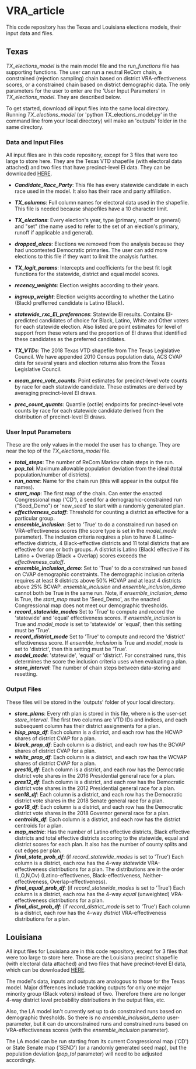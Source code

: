 # VRA_article

This code repository has the Texas and Louisiana elections models, their input data and files. 

## Texas

*TX_elections_model* is the main model file and the *run_functions* file has supporting functions. The user can run a neutral ReCom chain, a constrained (rejection sampling) chain based on district VRA-effectiveness scores, or a constrained chain based on district demographic data. The only parameters for the user to enter are the 'User Input Parameters' in *TX_elections_model*. They are described below.

To get started, download *all* input files into the same local directory. Running *TX_elections_model* (or 'python TX_elections_model.py' in the command line from your local directory) will make an 'outputs' folder in the same directory.

### Data and Input Files ###

All input files are in this code repository, except for 3 files that were too large to store here. They are the Texas VTD shapefile (with electoral data attached) and two files that have precinct-level EI data. They can be downloaded [HERE](https://www.dropbox.com/sh/k78n2hyixmv9xdg/AABmZG5ntMbXtX1VKThR7_t8a?dl=0). 

* ***Candidate_Race_Party***: This file has every statewide candidate in each race used in the model. It also has their race and party affiliation.
* ***TX_columns***: Full column names for electoral data used in the shapefile. This file is needed because shapefiles have a 10 character limit.
* ***TX_elections***: Every election's year, type (primary, runoff or general) and "set" (the name used to refer to the set of an election's primary, runoff if applicable and general).
* ***dropped_elecs***: Elections we removed from the analysis because they had uncontested Democratic primaries. The user can add more elections to this file if they want to limit the analysis further.
* ***TX_logit_params***: Intercepts and coefficients for the best fit logit functions for the statewide, district and equal model scores.
* ***recency_weights***: Election weights according to their years.
* ***ingroup_weight***: Election weights according to whether the Latino (Black) prefferred candidate is Latino (Black).
* ***statewide_rxc_EI_preferences***: Statewide EI results. Contains EI-predicted candidates of choice for Black, Latino, White and Other voters for each statewide election. Also listed are point estimates for level of support from these voters and the proportion of EI draws that identified these candidates as the preferred candidates.

* ***TX_VTDs***: The 2018 Texas VTD shapefile from The Texas Legislative Council. We have appended 2010 Census population data, ACS CVAP data for several years and election returns also from the Texas Legislative Council.

* ***mean_prec_vote_counts***: Point estimates for precinct-level vote counts by race for each statewide candidate.  These estimates are derived by averaging precinct-level EI draws.

* ***prec_count_quants***: Quantile (octile) endpoints for precinct-level vote counts by race for each statewide candidate derived from the distribution of precinct-level EI draws.



### User Input Parameters ###
These are the only values in the model the user has to change. They are near the top of the *TX_elections_model* file.

* ***total_steps***: The number of ReCom Markov chain steps in the run. 
* ***pop_tol***: Maximum allowable population deviation from the ideal (total population/number of districts).
* ***run_name***: Name for the chain run (this will appear in the output file names).
* ***start_map***: The first map of the chain. Can enter the enacted Congressional map ('CD'), a seed for a demographic-constrained run ("Seed_Demo") or 'new_seed' to start with a randomly generated plan.
* ***effectiveness_cutoff***: Threshold for counting a district as effective for a particular group. 
* ***ensemble_inclusion***: Set to 'True' to do a constrained run based on VRA-effectiveness scores (the score type is set in the *model_mode* parameter). The inclusion criteria requires a plan to have 8 Latino-effective districts, 4 Black-effective districts and 11 total districts that are effective for one or both groups. A district is Latino (Black) effective if its Latino + Overlap (Black + Overlap) scores exceeds the *effectiveness_cutoff*.
* ***ensemble_inclusion_demo***: Set to 'True' to do a constrained run based on CVAP demographic constraints. The demographic inclusion criteria requires at least 8 districts above 50% HCVAP and at least 4 districts above 25% BCVAP. *ensemble_inclusion* and *ensemble_inclusion_demo* cannot both be True in the same run. Note, if *ensemble_inclusion_demo* is True, the *start_map* must be 'Seed_Demo', as the enacted Congressional map does not meet our demographic thresholds.
* ***record_statewide_modes*** Set to 'True' to compute and record the 'statewide' and 'equal' effectiveness scores. If *ensemble_inclusion* is True and *model_mode* is set to 'statewide' or 'equal', then this setting must be 'True'.
* ***record_district_mode*** Set to 'True' to compute and record the 'district' effectiveness score. If *ensemble_inclusion* is True and *model_mode* is set to 'district', then this setting must be 'True'.
* ***model_mode***: 'statewide', 'equal' or 'district'. For constrained runs, this determines the score the inclusion criteria uses when evaluating a plan.
* ***store_interval***: The number of chain steps between data-storing and resetting.


### Output Files ###
These files will be stored in the 'outputs' folder of your local directory.

* ***store_plans***: Every nth plan is stored in this file, where n is the user-set *store_interval*. The first two columns are VTD IDs and indices, and each subsequent column has their district assignments for a plan.
* ***hisp_prop_df***: Each column is a district, and each row has the HCVAP shares of district CVAP for a plan.
* ***black_prop_df***: Each column is a district, and each row has the BCVAP shares of district CVAP for a plan.
* ***white_prop_df***: Each column is a district, and each row has the WCVAP shares of district CVAP for a plan.
* ***pres16_df***: Each column is a district, and each row has the Democratic district vote shares in the 2016 Presidential general race for a plan.
* ***pres12_df***: Each column is a district, and each row has the Democratic district vote shares in the 2012 Presidential general race for a plan.
* ***sen18_df***: Each column is a district, and each row has the Democratic district vote shares in the 2018 Senate general race for a plan.
* ***gov18_df***: Each column is a district, and each row has the Democratic district vote shares in the 2018 Governor general race for a plan.
* ***centroids_df***: Each column is a district, and each row has the district centroids for a plan.
* ***map_metric***: Has the number of Latino effective districts, Black effective districts and total effective districts accoring to the statewide, equal and district scores for each plan. It also has the number of county splits and cut edges per plan.
* ***final_state_prob_df***: (if *record_statewide_modes* is set to 'True') Each column is a district, each row has the 4-way *statewide* VRA-effectiveness distributions for a plan. The distributions are in the order (L,O,N,Ov) (Latino-effectivenes, Black-effectiveness, Neither-effectiveness, Overlap-effectiveness).
* ***final_equal_prob_df***:  (if *record_statewide_modes* is set to 'True') Each column is a district, each row has the 4-way *equal* (unweighted) VRA-effectiveness distributions for a plan. 
* ***final_dist_prob_df***:  (if *record_district_mode* is set to 'True') Each column is a district, each row has the 4-way *district* VRA-effectiveness distributions for a plan.


## Louisiana

All input files for Louisiana are in this code repository, except for 3 files that were too large to store here. Those are the Louisiana precinct shapefile (with electoral data attached) and two files that have precinct-level EI data, which can be downloaded [HERE](https://www.dropbox.com/sh/urf7qnt0egepxy3/AABsRPmVQJQBvB8P0FztaYH1a?dl=0).

The model's data, inputs and outputs are analogous to those for the Texas model. Major differences include tracking outputs for only one major minority group (Black voters) instead of two. Therefore there are no longer 4-way district level probability distributions in the output files, etc.

Also, the LA model isn't currently set up to do constrained runs based on demographic thresholds. So there is no *ensemble_inclusion_demo* user-parameter, but it can do unconstrained runs and constrained runs based on VRA-effectiveness scores (with the *ensemble_inclusion* parameter).

The LA model can be run starting from its current Congressional map ('CD') or State Senate map ('SEND') (or a randomly generated seed map), but the population deviation (*pop_tol* parameter) will need to be adjusted accordingly.



